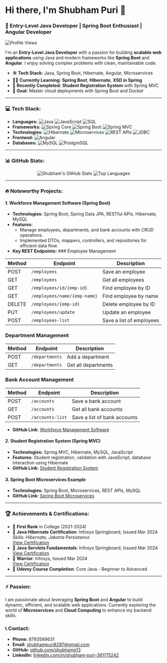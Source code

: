 
# Hi there, I'm Shubham Puri 👋
### 🚀 Entry-Level Java Developer | Spring Boot Enthusiast | Angular Developer

![Profile Views](https://komarev.com/ghpvc/?username=shubhamp13&label=PROFILE+VIEWS&style=flat-square&color=brightgreen)

I'm an **Entry-Level Java Developer** with a passion for building **scalable web applications** using Java and modern frameworks like **Spring Boot** and **Angular**. I enjoy solving complex problems with clean, maintainable code.

- 🛠 **Tech Stack:** Java, Spring Boot, Hibernate, Angular, Microservices
- 👨‍💻 **Currently Learning:** **Spring Boot**, **Hibernate**, **XSD in Spring**
- 🌟 **Recently Completed:** **Student Registration System** with Spring MVC
- 🎯 **Goal:** Master cloud deployments with Spring Boot and Docker

---

### 💻 Tech Stack:
- **Languages:** ![Java](https://img.shields.io/badge/-Java-orange?logo=java&logoColor=white&style=flat-square) ![JavaScript](https://img.shields.io/badge/-JavaScript-yellow?logo=javascript&logoColor=white&style=flat-square) ![SQL](https://img.shields.io/badge/-SQL-lightblue?logo=mysql&logoColor=white&style=flat-square)
- **Frameworks:** ![Spring Core](https://img.shields.io/badge/-Spring%20Core-brightgreen?logo=spring&logoColor=white&style=flat-square) ![Spring Boot](https://img.shields.io/badge/-Spring%20Boot-green?logo=springboot&logoColor=white&style=flat-square) ![Spring MVC](https://img.shields.io/badge/-Spring%20MVC-green?logo=spring&logoColor=white&style=flat-square)
- **Technologies:** ![Hibernate](https://img.shields.io/badge/-Hibernate-lightgray?logo=hibernate&logoColor=white&style=flat-square) ![Microservices](https://img.shields.io/badge/-Microservices-blue?style=flat-square) ![REST APIs](https://img.shields.io/badge/-REST%20APIs-blue?style=flat-square) ![JDBC](https://img.shields.io/badge/-JDBC-yellowgreen?style=flat-square)
- **Frontend:** ![Angular](https://img.shields.io/badge/-Angular-red?logo=angular&logoColor=white&style=flat-square)
- **Databases:** ![MySQL](https://img.shields.io/badge/-MySQL-lightblue?logo=mysql&logoColor=white&style=flat-square) ![PostgreSQL](https://img.shields.io/badge/-PostgreSQL-blue?logo=postgresql&logoColor=white&style=flat-square)

---

### 📊 GitHub Stats:
<p align="center">
  <img src="https://github-readme-stats.vercel.app/api?username=shubhamp13&show_icons=true&theme=radical" alt="Shubham's GitHub Stats" />
  <img src="https://github-readme-stats.vercel.app/api/top-langs/?username=shubhamp13&layout=compact&theme=radical" alt="Top Languages" />
</p>

---

### 🔥 Noteworthy Projects:

#### 1. **Workforce Management Software (Spring Boot)**
   - **Technologies:** Spring Boot, Spring Data JPA, RESTful APIs, Hibernate, MySQL
   - **Features:**
     - Manage employees, departments, and bank accounts with CRUD operations.
     - Implemented DTOs, mappers, controllers, and repositories for efficient data flow.
   - **Key REST Endpoints:**
    ### Employee Management

| Method | Endpoint                          | Description                         |
|--------|-----------------------------------|-------------------------------------|
| POST   | `/employees`                      | Save an employee                   |
| GET    | `/employees`                      | Get all employees                  |
| GET    | `/employees/id/{emp-id}`         | Find employee by ID                |
| GET    | `/employees/name/{emp-name}`     | Find employee by name              |
| DELETE | `/employees/{emp-id}`            | Delete employee by ID              |
| PUT    | `/employees/update`               | Update an employee                 |
| POST   | `/employees-list`                | Save a list of employees           |

### Department Management
| Method | Endpoint                          | Description                         |
|--------|-----------------------------------|-------------------------------------|
| POST   | `/departments`                    | Add a department                    |
| GET    | `/departments`                    | Get all departments                 |

### Bank Account Management
| Method | Endpoint                          | Description                         |
|--------|-----------------------------------|-------------------------------------|
| POST   | `/accounts`                       | Save a bank account                 |
| GET    | `/accounts`                       | Get all bank accounts               |
| POST   | `/accounts-list`                 | Save a list of bank accounts        |
   - **GitHub Link:** [Workforce Management Software](https://github.com/shubhamp13/Workforce-Management)

#### 2. **Student Registration System (Spring MVC)**
   - **Technologies:** Spring MVC, Hibernate, MySQL, JavaScript
   - **Features:** Student registration, validation with JavaScript, database interaction using Hibernate
   - **GitHub Link:** [Student Registration System](https://github.com/shubhamp13/student-registration-system)

#### 3. **Spring Boot Microservices Example**
   - **Technologies:** Spring Boot, Microservices, REST APIs, MySQL
   - **GitHub Link:** [Spring Boot Microservices](https://github.com/shubhamp13/spring-boot-microservices)

---

### 🏆 Achievements & Certifications:
- 🥇 **First Rank** in College (2021-2024)
- 📜 **Java Hibernate Certification**: Infosys Springboard, Issued Mar 2024  
  _Skills: Hibernate, Jakarta Persistence_  
  [View Certification](https://github.com/shubhamp13/shubhamp13/blob/577d27a5398d9c86cb993018f961be708420f4d2/Java%20Hibernate.pdf)
- 📜 **Java Servlets Fundamentals**: Infosys Springboard, Issued Mar 2024  
  [View Certification](https://github.com/shubhamp13/shubhamp13/blob/577d27a5398d9c86cb993018f961be708420f4d2/Servlets.pdf)
- 📜 **Warrior**: Infosys, Issued Mar 2024  
  [View Certification](https://github.com/shubhamp13/shubhamp13/blob/577d27a5398d9c86cb993018f961be708420f4d2/Udemy%20Java.pdf)
- 📜 **Udemy Course Completion**: Core Java - Beginner to Advanced

---

### ⚡ Passion:
I am passionate about leveraging **Spring Boot** and **Angular** to build dynamic, efficient, and scalable web applications. Currently exploring the world of **Microservices** and **Cloud Computing** to enhance my backend skills.

### 📞 Contact:
- **Phone:** 8793569631
- **Email:** shubhampuri8297@gmail.com
- **GitHub:** [github.com/shubhamp13](https://github.com/shubhamp13)
- **LinkedIn:** [linkedin.com/in/shubham-puri-361175242](https://www.linkedin.com/in/shubham-puri-361175242)
